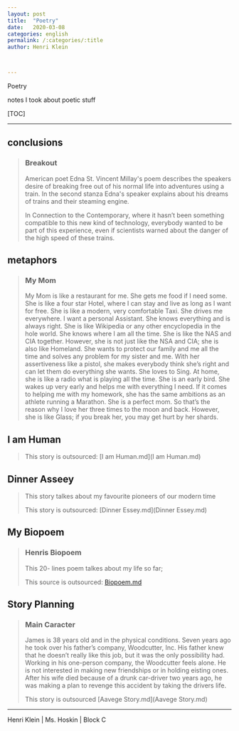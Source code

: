 ```yaml
---
layout: post
title:  "Poetry"
date:   2020-03-08
categories: english
permalink: /:categories/:title
author: Henri Klein



---
```


Poetry

notes I took about poetic stuff

[TOC]



----

## conclusions

> ### Breakout
>
> American poet Edna St. Vincent Millay's poem describes the speakers desire of breaking free out of his normal life into adventures using a train. In the second stanza Edna's speaker explains about his dreams of trains and their steaming engine. 
>
> In Connection to the Contemporary, where it hasn’t been something compatible to this new kind of technology, everybody wanted to be part of this experience, even if scientists warned about the danger of the high speed of these trains. 



## metaphors

> ### My Mom
>
> My Mom is like a restaurant for me. She gets me food if I need some. She is like a four star Hotel, where I can stay and live as long as I want for free. She is like a modern, very comfortable Taxi. She drives me everywhere. I want a personal Assistant. She knows everything and is always right. She is like Wikipedia or any other encyclopedia in the hole world. She knows where I am all the time. She is like the NAS and CIA together. However, she is not just like the NSA and CIA; she is also like Homeland. She wants to protect our family and me all the time and solves any problem for my sister and me. With her assertiveness like a pistol, she makes everybody think she’s right and can let them do everything she wants. She loves to Sing. At home, she is like a radio what is playing all the time. She is an early bird. She wakes up very early and helps me with everything I need. If it comes to helping me with my homework, she has the same ambitions as an athlete running a Marathon. She is a perfect mom. So that’s the reason why I love her three times to the moon and back. However, she is like Glass; if you break her, you may get hurt by her shards.

## I am Human

> This story is outsourced:  [I am Human.md](I am Human.md) 
>

## Dinner Asseey

> This story talkes about my favourite pioneers of our modern time
>
> This story is outsourced:  [Dinner Essey.md](Dinner Essey.md) 

## My Biopoem

> ### Henris Biopoem
>
> This 20- lines poem talkes about my life so far; 
>
> This source is outsourced:  [Biopoem.md](Biopoem.md) 



## Story Planning

> ### Main Caracter
>
> James is 38 years old and in the physical conditions. Seven years ago he took over his father’s company, Woodcutter, Inc. His father knew that he doesn’t really like this job, but it was the only possibility had. Working in his one-person company, the Woodcutter feels alone. He is not interested in making new friendships or in holding eisting ones. After his wife died because of a drunk car-driver two years ago, he was making a plan to revenge this accident by taking the drivers life.  
>
> This story is outsourced [Aavege Story.md](Aavege Story.md) 

---

Henri Klein | Ms. Hoskin | Block C

